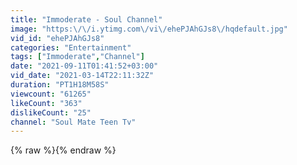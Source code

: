 ```yaml
---
title: "Immoderate - Soul Channel"
image: "https:\/\/i.ytimg.com\/vi\/ehePJAhGJs8\/hqdefault.jpg"
vid_id: "ehePJAhGJs8"
categories: "Entertainment"
tags: ["Immoderate","Channel"]
date: "2021-09-11T01:41:52+03:00"
vid_date: "2021-03-14T22:11:32Z"
duration: "PT1H18M58S"
viewcount: "61265"
likeCount: "363"
dislikeCount: "25"
channel: "Soul Mate Teen Tv"
---
```

{% raw %}{% endraw %}
